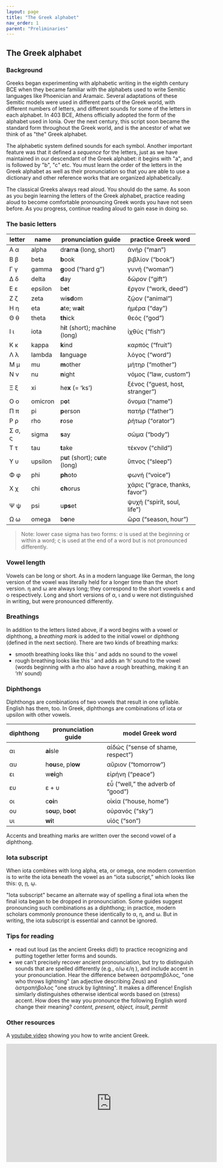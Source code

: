 ```yaml
---
layout: page
title: "The Greek alphabet"
nav_order: 1
parent: "Preliminaries"
---
```


## The Greek alphabet


### Background

Greeks began experimenting with alphabetic writing in the eighth century BCE when they became familiar with the alphabets used to write Semitic languages like Phoenician and Aramaic. Several adaptations of these Semitic models were used in different parts of the Greek world, with different numbers of letters, and different sounds for some of the letters in each alphabet. In 403 BCE, Athens officially adopted the form of the alphabet used in Ionia. Over the next century, this script soon became the standard form throughout the Greek world, and is the ancestor of what we think of as "the" Greek alphabet.

The alphabetic system defined sounds for each symbol. Another important feature was that it defined a *sequence* for the letters, just as we have maintained in our descendant of the Greek alphabet: it begins with "a", and is followed by "b", "c" etc. You must learn the order of the letters in the Greek alphabet as well as their pronunciation so that you are able to use a dictionary and other reference works that are organized alphabetically.

The classical Greeks always read aloud. You should do the same. As soon as you begin learning the letters of the Greek alphabet, practice reading aloud to become comfortable pronouncing Greek words you have not seen before. As you progress, continue reading aloud to gain ease in doing so.


### The basic letters

letter |	name	|  pronunciation guide	 |    practice Greek word
--- | --- | --- | ---
Α  α |  alpha	|  dr**a**m**a** (long, short) 	 |   ἀνήρ (“man”)	
Β  β |  beta	|  **b**ook 			           |     βιβλίον (“book”)
Γ  γ |  gamma	|  **g**ood (“hard g”)       |  γυνή (“woman”)
Δ  δ |  delta	 | **d**ay 			             |   δῶρον (“gift”)
Ε  ε |  epsilon |	b**e**t 			           |  ἔργον (“work, deed”)
Ζ  ζ |  zeta	|  wi**sd**om 			         |    ζῷον (“animal”)
Η  η |  eta	  | **a**te; w**ai**t		       |  ἡμέρα (“day”)
Θ  θ |  theta	|  **th**ick                 |   θεός (“god”)
Ι  ι |	iota	| h**i**t (short); mach**i**ne (long)|	ἰχθύς  (“fish”)
Κ  κ |  kappa	|  **k**ind 		             |     καρπός (“fruit”) 	
Λ  λ |	lambda|	**l**anguage 		           |   λόγος (“word”)	
Μ  μ |  mu	  |  **m**other 			         |     μήτηρ (“mother”)	
Ν  ν |	nu	  |  **n**ight 			           |   νόμος (“law, custom”)	
Ξ  ξ |	xi	  |  he**x** (= ‘ks’)		       |    ξένος (“guest, host, stranger”)	
Ο  ο |	omicron |	p**o**t 			           |     ὄνομα (“name”)	
Π  π |	pi	  |  **p**erson 			         |     πατήρ (“father”)	
Ρ  ρ |	rho	  |  **r**ose 			           | ῥήτωρ (“orator”)	
Σ  σ, ς | sigma	|  **s**ay 			           |     σῶμα (“body”)	
Τ  τ	|  tau	 |   **t**ake 			         |       τέκνον (“child”)	
Υ  υ 	|  upsilon |	p**u**t (short); c**u**te (long) |	ὕπνος (“sleep”)
Φ  φ 	|  phi	 |   **ph**oto            	 |       φωνή (“voice”)	
Χ  χ  |  chi	 |   **ch**orus           	 |   χάρις (“grace, thanks, favor”)	
Ψ  ψ	|  psi	 |  u**ps**et 			         |     ψυχή (“spirit, soul, life”)
Ω  ω 	|  omega |   b**o**ne			           |     ὥρα (“season, hour”)

> Note: lower case sigma has two forms: σ is used at the beginning or within a word; ς is used at the end of a word but is not pronounced differently.

### Vowel length

Vowels can be long or short. As in a modern language like German, the long version of the vowel was literally held for a longer time than the short version. η and ω are always long; they correspond to the short vowels ε and ο respectively. Long and short versions of α, ι and υ were not distinguished in writing, but were pronounced differently.


### Breathings

In addition to the letters listed above, if a word begins with a vowel or diphthong, a *breathing mark* is added to the initial vowel or diphthong (defined in the next section). There are two kinds of breathing marks:

- smooth breathing looks like this ’ and adds no sound to the vowel
- rough breathing looks like this ‘ and adds an ‘h’ sound to the vowel (words beginning with a rho also have a rough breathing, making it an ‘rh’ sound)

### Diphthongs

Diphthongs are combinations of two vowels that result in one syllable. English has them, too. In Greek, diphthongs are combinations of iota or upsilon with other vowels. 

diphthong |	pronunciation guide	|  model Greek word
--- | --- | ---
αι 	|	    **ai**sle		  |	      αἰδώς (“sense of shame, respect”) 
αυ 	|	    h**ou**se, pl**ow**		|        αὔριον (“tomorrow”) 
ει 	|	    w**ei**gh			    |        εἰρήνη (“peace”)
ευ 	|	    ε + υ 			  |        εὖ (“well,” the adverb of “good”) 
οι 	|	    c**oi**n			    |        οἰκία (“house, home”) 
ου 	|	    s**ou**p, b**oo**t		|        οὐρανός (“sky”) 
υι 	|	    **wi**t			      |        υἱός (“son”)

Accents and breathing marks are written over the second vowel of a diphthong.

### Iota subscript

When iota combines with long alpha, eta, or omega, one modern convention is to write the iota beneath the vowel as an “iota subscript,” which looks like this:   ᾳ, ῃ, ῳ.

"Iota subscript" became an alternate way of spelling a final iota when the final iota began to be dropped in pronounciation. Some guides suggest pronouncing such combinations as a diphthong; in practice, modern scholars commonly pronounce these identically to α, η, and ω. But in writing, the iota subscript is essential and cannot be ignored. 


### Tips for reading

- read out loud (as the ancient Greeks did!) to practice recognizing and putting together letter forms and sounds.
- we can't precisely recover ancient pronounciation, but try to distinguish sounds that are spelled differently (e.g., ο/ω ε/η ), and include accent in your pronounciation. Hear the difference between ἀστραπηβόλος, "one who throws lightning" (an adjective describing Zeus) and ἀστραπήβολος  "one struck by lightning". It makes a difference! English similarly distinguishes otherwise identical words based on (stress) accent. How does the way you pronounce the following English word change their meaning? *content, present, object, insult, permit*



### Other resources

A [youtube video](https://www.youtube.com/watch?v=8xDvcgvEpaQ&list=PLUcfS6VHaxZC1p_JRiWyYyI2gRKEDyPVh) showing you how to write ancient Greek.


<iframe width="560" height="315" src="https://www.youtube.com/embed/8xDvcgvEpaQ" title="YouTube video player" frameborder="0" allow="accelerometer; autoplay; clipboard-write; encrypted-media; gyroscope; picture-in-picture" allowfullscreen></iframe>
